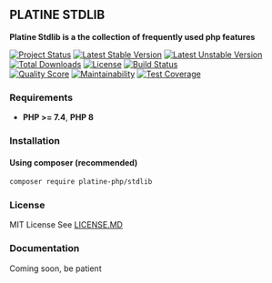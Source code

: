 ## PLATINE STDLIB
**Platine Stdlib is a the collection of frequently used php features**

[![Project Status](http://opensource.box.com/badges/active.svg)](http://opensource.box.com/badges)
[![Latest Stable Version](https://poser.pugx.org/platine-php/stdlib/v)](https://packagist.org/packages/platine-php/stdlib)
[![Latest Unstable Version](https://poser.pugx.org/platine-php/stdlib/v/unstable)](https://packagist.org/packages/platine-php/stdlib)
[![Total Downloads](https://poser.pugx.org/platine-php/stdlib/downloads)](https://packagist.org/packages/platine-php/stdlib)
[![License](https://poser.pugx.org/platine-php/stdlib/license)](https://packagist.org/packages/platine-php/stdlib)
[![Build Status](https://img.shields.io/travis/platine-php/stdlib/develop.svg?style=flat-square)](https://travis-ci.com/platine-php/stdlib)  
[![Quality Score](https://img.shields.io/scrutinizer/g/platine-php/stdlib.svg?style=flat-square)](https://scrutinizer-ci.com/g/platine-php/stdlib)
[![Maintainability](https://api.codeclimate.com/v1/badges/164b7488e48a0bc797ad/maintainability)](https://codeclimate.com/github/platine-php/stdlib/maintainability)
[![Test Coverage](https://api.codeclimate.com/v1/badges/164b7488e48a0bc797ad/test_coverage)](https://codeclimate.com/github/platine-php/stdlib/test_coverage)

### Requirements 
- **PHP >= 7.4**, **PHP 8** 

### Installation
#### Using composer (recommended)
```bash
composer require platine-php/stdlib
```

### License
MIT License See [LICENSE.MD](LICENSE.MD)

### Documentation 
Coming soon, be patient